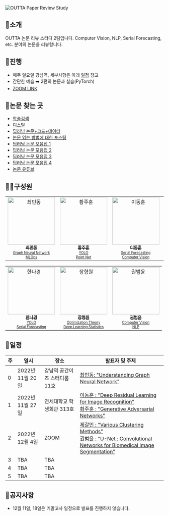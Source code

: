 
![OUTTA Paper Review Study](https://capsule-render.vercel.app/api?type=transparent&fontColor=703ee5&text=OUTTA%20Paper%20Review%20Study&height=150&fontSize=60&desc=Team%20Two%20%:%20Revies%20Various%20Papers%20about%20Deep%20Learning&descAlignY=76&descAlign=50)  


## 👾소개  
  
OUTTA 논문 리뷰 스터디 2팀입니다.
Computer Vision, NLP, Serial Forecasting, etc. 분야의 논문을 리뷰합니다.

## 🍆진행  
  
- 매주 일요일 강남역, 세부사항은 아래 [일정](#일정) 참고  
- 간단한 예습 ➡️ 2편의 논문과 실습(PyTorch)
- [ZOOM LINK](https://snu-ac-kr.zoom.us/j/8996775094?pwd=akhCMDZPRnR3VisrcFNvU20rbFpUdz09)
  
## 🍠논문 찾는 곳  

- [학술검색](https://github.com/WittmannF/sort-google-scholar)  
- [디스틸](https://distill.pub )  
- [딥러닝 논문+코드+데이터](https://paperswithcode.com )  
- [논문 읽는 방법에 대한 포스팅](https://facerain.club/how-to-read-paper-andrew )  
- [딥러닝 논문 모음집 1](https://github.com/terryum/awesome-deep-learning-papers)  
- [딥러닝 논문 모음집 2](https://www.notion.so/c3b3474d18ef4304b23ea360367a5137?v=5d763ad5773f44eb950f49de7d7671bd )  
- [딥러닝 논문 모음집 3](https://pouncing-healer-4e5.notion.site/c720d1c861594747bad3e2077ef47c6e?v=9bd86147ada741b68f3871651d48107d )  
- [딥러닝 논문 모음집 4](https://github.com/floodsung/Deep-Learning-Papers-Reading-Roadmap )  
- [논문 유튜브](https://youtube.com/c/dongbinna )

## 🙇‍♀️구성원  

<table>
  <tbody>
    <tr>
    </tr>
    <tr>
    <td align="center"><a href="https://github.com/orange-fritters"><img src="https://avatars.githubusercontent.com/u/102352334?v=4" width="150px;" alt="최민동"/><br /><sub><b>최민동</b><sub><li style="list-style: none">Graph Neural Network</li><li style="list-style: none">MLOps</li></sub></sub></a></td>
  <td align="center"><a href="https://github.com/jjjuhoon"><img src="https://avatars.githubusercontent.com/u/98207658?v=4" width="150px;" alt="황주훈"/><br /><sub><b>황주훈</b><br /><sub><li style="list-style: none">YOLO</li><li style="list-style: none">Point Net</li></sub></sub></td>
  <td align="center"><a href="https://github.com/ddongee"><img src="https://avatars.githubusercontent.com/u/117915432?v=4" width="150px;" alt="이동훈"/><br /><sub><b>이동훈</b><sub><li style="list-style: none">Serial Forecasting</li><li style="list-style: none">Computer Vision</li></sub></sub></a></td></td>
  <td align="center"><a href="https://github.com/gaallmin"><img src="https://avatars.githubusercontent.com/u/86390492?v=4" width="150px;" alt="제갈민"/><br /><sub><b>제갈민</b><sub><li style="list-style: none">Computer Vision</li><li style="list-style: none">Clustering</li></sub></sub></a></td></td>
 
 <table>
  <tbody>
	 <tr>
      <td align="center"><a href="https://github.com/nkhan-sungshin"><img src="https://avatars.githubusercontent.com/u/90125398?v=4" width="150px;" alt="한나경"/><br /><sub><b>한나경</b><sub><li style="list-style: none">YOLO</li><li style="list-style: none">Serial Forecasting</li></sub></sub></a></td>
      <td align="center"><a href="https://github.com/HyeongWoen-Jang"><img src="https://avatars.githubusercontent.com/u/90303884?v=4" width="150px;" alt="장형원"/><br /><sub><b>장형원</b><sub><li style="list-style: none">Optimization Theory</li><li style="list-style: none">Deep Learning Statistics</li></sub></sub></a></td>
      <td align="center"><a href="https://github.com/Dokko1"><img src="https://avatars.githubusercontent.com/u/105796818?v=4" width="150px;" alt="권범윤"/><br /><sub><b>권범윤</b><sub><li style="list-style: none">Computer Vision</li><li style="list-style: none">NLP</li></sub></sub></a></td>
  </tbody>
</table>
  
## 📆일정  
  
| 주  | 일시            | 장소                | 발표자 및 주제                                                                                                                                                                                                  |  
| --- |---------------|-------------------|-----------------------------------------------------------------------------------------------------------------------------------------------------------------------------------------------------------|  
| 0   | 2022년 11월 20일 | 강남역 공간이즈 스터디룸 11호 | [최민동: "Understanding Graph Neural Network"](Nov_20/Understanding_Graph_Neural_Network.pdf)                                                                                                                |  
| 1   | 2022년 11월 27일 | 연세대학교 학생회관 313호   | [이동훈 : "Deep Residual Learning for Image Recognition"](Nov_27/Deep_Residual_Learning_for_Image_Recognition.pdf)<br> [황주훈 : "Generative Adversarial Networks"](Nov_27/Generative_Adversarial_Networks.pdf) |  
| 2   | 2022년 12월 4일  | ZOOM              | [제갈민 : "Various Clustering Methods"](Dec_4/U_Net_Convolutional_Networks_for_Biomedical_Image_Segmentation.pdf)<br> [권범윤 : "U-Net : Convolutional Networks for Biomedical Image Segmentation"](Dec_4/U_Net_Convolutional_Networks_for_Biomedical_Image_Segmentation.pdf)          |  
| 3   | TBA           | TBA               |                                                                                                                                                                                                           |  
| 4   | TBA           | TBA               |                                                                                                                                                                                                           |  
| 5   | TBA           | TBA               |                                                                                                                                                                                                           |

## 📣공지사항  
  
- 12월 11일, 18일은 기말고사 일정으로 발표를 진행하지 않습니다.